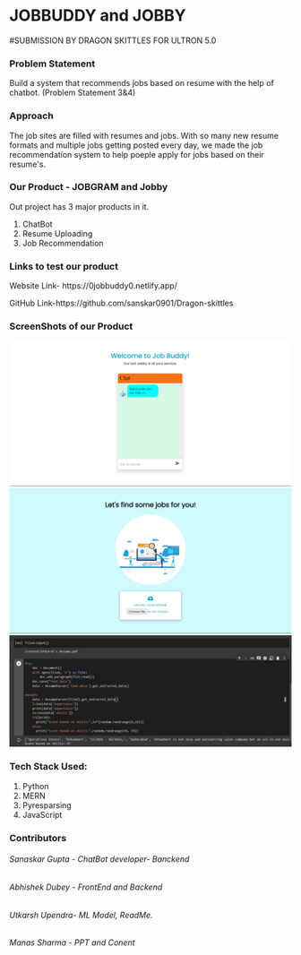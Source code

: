 # JOBBUDDY and JOBBY
#SUBMISSION BY DRAGON SKITTLES FOR ULTRON 5.0
<h3> Problem Statement</h3>
<p>Build a system that recommends jobs based on resume with the help of chatbot.
(Problem Statement 3&4)</p>

<h3>Approach</h3>
<p>The job sites are filled with resumes and jobs. With so many new resume formats and multiple jobs getting posted every day, we made the job recommendation system to help poeple apply for jobs based on their resume's. </p>

<h3> Our Product - JOBGRAM and Jobby</h3>
<p>
  Out project has 3 major products in it.
  <ol>
<li>ChatBot
  <li>Resume Uploading
    <li>Job Recommendation
</ol>
  </p>
  
  <h3>Links to test our product</h3>
  <p>Website Link- https://0jobbuddy0.netlify.app/ </p>
  <p>GitHub Link-https://github.com/sanskar0901/Dragon-skittles </p>
  
  <h3>ScreenShots of our Product</h3>
  <img src="https://github.com/sanskar0901/Dragon-skittles/blob/master/src/Assets/Images/a6216c79-488c-4f95-831c-520a406c920f.jpg">
  <img src="https://github.com/sanskar0901/Dragon-skittles/blob/master/src/Assets/Images/a76f28f5-7a4a-47a5-9564-bfd7a0c8eb69.jpg">
  <img src="https://github.com/sanskar0901/Dragon-skittles/blob/master/src/Assets/Images/ce4a4124-9f3b-48d1-ba87-89e477f09418.jpg">
  
  
  <h3>Tech Stack Used:</h3>
  <p>
  <ol>
    <li>Python
      <li>MERN
        <li>Pyresparsing
          <li>JavaScript
            </ol>
            </p>
            
            
   <h3>Contributors</h3>
   <h6>Sanaskar Gupta - ChatBot developer- Banckend</h6>
   <h6>Abhishek Dubey - FrontEnd and Backend</h6>
   <h6>Utkarsh Upendra- ML Model, ReadMe.</h6>
   <h6>Manas Sharma - PPT and Conent</h6>
   
  

  
